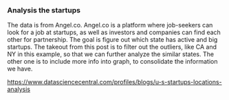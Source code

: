 ### Analysis the startups 
The data is from Angel.co. 
Angel.co is a platform where job-seekers can look for a job at startups, as well as investors and companies can find each other for partnership. 
The goal is figure out which state has active and big startups. The takeout from this post is to filter out the outliers, like CA and NY in this example, so that we can further analyze the similar states. The other one is to include more info into graph, to consolidate the information we have.


https://www.datasciencecentral.com/profiles/blogs/u-s-startups-locations-analysis

